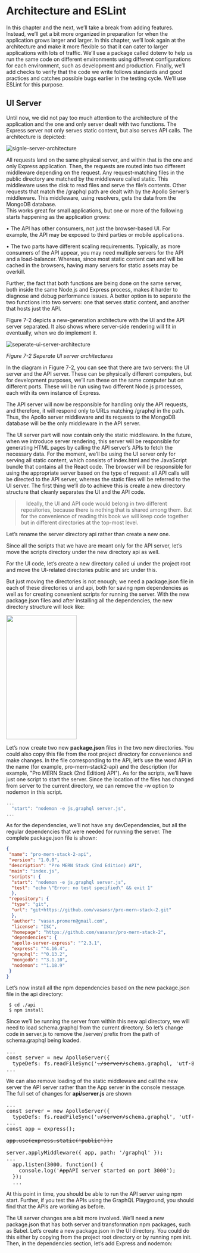 # Architecture and ESLint

In this chapter and the next, we’ll take a break from adding features. Instead, we’ll get a bit more organized in preparation for when the application grows larger and larger. 
In this chapter, we’ll look again at the architecture and make it more flexible so that it can cater to larger applications with lots of traffic. We’ll use a package called dotenv to help us run the same code on different environments using different configurations for each environment, such as development and production. 
Finally, we’ll add checks to verify that the code we write follows standards and good practices and catches possible bugs earlier in the testing cycle. We’ll use ESLint for this purpose.

## UI Server

Until now, we did not pay too much attention to the architecture of the application and the one and only
server dealt with two functions. The Express server not only serves static content, but also serves API calls. The architecture is depicted:

![signle-server-architecture](./resources/single-server-architecture.JPG)

All requests land on the same physical server, and within that is the one and only Express application.
Then, the requests are routed into two different middleware depending on the request. Any request-matching files in the public directory are matched by the middleware called static. This middleware uses the disk to read files and serve the file’s contents. Other requests that match the /graphql path are dealt with by the Apollo Server’s middleware. This middleware, using resolvers, gets the data from the MongoDB database.<br />
This works great for small applications, but one or more of the following starts happening as the
application grows:

•	 The API has other consumers, not just the browser-based UI. For example, the API may be exposed to third parties or mobile applications.

•	 The two parts have different scaling requirements. Typically, as more consumers of the API appear, you may need multiple servers for the API and a load-balancer. Whereas, since most static content can and will be cached in the browsers, having many servers for static assets may be overkill.

Further, the fact that both functions are being done on the same server, both inside the same Node.js and Express process, makes it harder to diagnose and debug performance issues. A better option is to separate the two functions into two servers: one that serves static content, and another that hosts just the API.

Figure 7-2 depicts a new-generation architecture with the UI and the API server separated. It also shows
where server-side rendering will fit in eventually, when we do implement it.

![seperate-ui-server-architecture](./resources/seperate-ui-server-architectures.JPG)

_Figure 7-2 Seperate UI server architectures_

In the diagram in Figure 7-2, you can see that there are two servers: the UI server and the API server. These can be physically different computers, but for development purposes, we’ll run these on the same computer but on different ports. These will be run using two different Node.js processes, each with its own instance of Express.

The API server will now be responsible for handling only the API requests, and therefore, it will respond
only to URLs matching /graphql in the path. Thus, the Apollo server middleware and its requests to the
MongoDB database will be the only middleware in the API server.

The UI server part will now contain only the static middleware. In the future, when we introduce server
rendering, this server will be responsible for generating HTML pages by calling the API server’s APIs to fetch the necessary data. For the moment, we’ll be using the UI server only for serving all static content, which consists of index.html and the JavaScript bundle that contains all the React code.
The browser will be responsible for using the appropriate server based on the type of request: all API
calls will be directed to the API server, whereas the static files will be referred to the UI server.
The first thing we’ll do to achieve this is create a new directory structure that cleanly separates the UI and the API code.

 >  Ideally, the UI and API code would belong in two different repositories, because there is nothing that is shared among them. But for the convenience of reading this book we will keep code together but in different directories at the top-most level.

Let’s rename the server directory api rather than create a new one.

Since all the scripts that we have are meant only for the API server, let’s move the scripts directory under the new directory api as well.

For the UI code, let’s create a new directory called ui under the project root and move the UI-related
directories public and src under this.

But just moving the directories is not enough; we need a package.json file in each of these directories ui and api, both for saving npm dependencies as well as for creating convenient scripts for running the server. With the new package.json files and after installing all the dependencies, the new directory structure will look like:

<img src='./resources/new-directory-structure.JPG' height="333" width="189">

Let’s now create two new **package.json** files in the two new directories. You could also copy this file
from the root project directory for convenience and make changes. In the file corresponding to the API, let’s use the word API in the name (for example, pro-mern-stack2-api) and the description (for example, "Pro MERN Stack (2nd Edition) API"). As for the scripts, we’ll have just one script to start the server. Since the location of the files has changed from server to the current directory, we can remove the -w option to nodemon in this script.

```js
...
  "start": "nodemon -e js,graphql server.js",
...
```

As for the dependencies, we’ll not have any devDependencies, but all the regular dependencies that
were needed for running the server. The complete package.json file is shown:

```json
{
 "name": "pro-mern-stack-2-api",
 "version": "1.0.0",
 "description": "Pro MERN Stack (2nd Edition) API",
 "main": "index.js",
 "scripts": {
  "start": "nodemon -e js,graphql server.js",
  "test": "echo \"Error: no test specified\" && exit 1"
  },
 "repository": {
  "type": "git",
  "url": "git+https://github.com/vasansr/pro-mern-stack-2.git"
  },
  "author": "vasan.promern@gmail.com",
  "license": "ISC",
  "homepage": "https://github.com/vasansr/pro-mern-stack-2",
  "dependencies": {
  "apollo-server-express": "^2.3.1",
  "express": "^4.16.4",
  "graphql": "^0.13.2",
  "mongodb": "^3.1.10",
  "nodemon": "^1.18.9"
 }
}
```

Let’s now install all the npm dependencies based on the new package.json file in the api directory:

```
 $ cd ./api
 $ npm install
```

Since we’ll be running the server from within this new api directory, we will need to load 
schema.graphql from the current directory. So let’s change code in server.js to remove the /server/
prefix from the path of schema.graphql being loaded.

<pre>
...
const server = new ApolloServer({
  typeDefs: fs.readFileSync('<del>./server/</del>schema.graphql, 'utf-8'),
...
</pre>

We can also remove loading of the static middleware and call the new server the API server rather than
the App server in the console message. The full set of changes for **api/server.js** are shown 

<pre>
...
const server = new ApolloServer({
  typeDefs: fs.readFileSync('<del>./server/</del>schema.graphql', 'utf-8'),
...
const app = express();

<del>app.use(express.static('public'));</del>

server.applyMiddleware({ app, path: '/graphql' });
...
  app.listen(3000, function() {
    console.log('<del>App</del>API server started on port 3000');
  });
  ...
</pre>

At this point in time, you should be able to run the API server using npm start. Further, if you test the
APIs using the GraphQL Playground, you should find that the APIs are working as before.

The UI server changes are a bit more involved. We’ll need a new package.json that has both server and
transformation npm packages, such as Babel. Let’s create a new package.json in the UI directory. You could do this either by copying from the project root directory or by running npm init. Then, in the dependencies section, let’s add Express and nodemon: